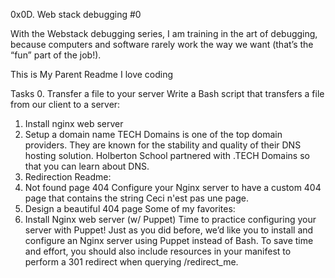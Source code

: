 0x0D. Web stack debugging #0

With the Webstack debugging series, I am training in the art of debugging, because computers and software rarely work the way we want (that’s the “fun” part of the job!).

This is My Parent Readme
I love coding

Tasks
0. Transfer a file to your server
Write a Bash script that transfers a file from our client to a server:
1. Install nginx web server
2. Setup a domain name
TECH Domains is one of the top domain providers. They are known for the stability and quality of their DNS hosting solution. Holberton School partnered with .TECH Domains so that you can learn about DNS.
3. Redirection
Readme:
4. Not found page 404
Configure your Nginx server to have a custom 404 page that contains the string Ceci n'est pas une page.
5. Design a beautiful 404 page
Some of my favorites:
6. Install Nginx web server (w/ Puppet)
Time to practice configuring your server with Puppet! Just as you did before, we’d like you to install and configure an Nginx server using Puppet instead of Bash. To save time and effort, you should also include resources in your manifest to perform a 301 redirect when querying /redirect_me.

